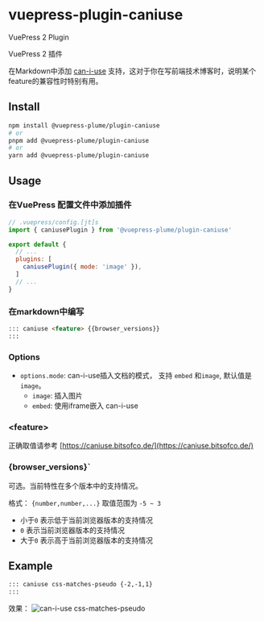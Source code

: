 # vuepress-plugin-caniuse

VuePress 2 Plugin

VuePress 2 插件

在Markdown中添加 [can-i-use](https://caniuse.com/) 支持，这对于你在写前端技术博客时，说明某个feature的兼容性时特别有用。

## Install

``` sh
npm install @vuepress-plume/plugin-caniuse
# or
pnpm add @vuepress-plume/plugin-caniuse
# or
yarn add @vuepress-plume/plugin-caniuse
```

## Usage

### 在VuePress 配置文件中添加插件

``` js
// .vuepress/config.[jt]s
import { caniusePlugin } from '@vuepress-plume/plugin-caniuse'

export default {
  // ...
  plugins: [
    caniusePlugin({ mode: 'image' }),
  ]
  // ...
}
```

### 在markdown中编写

``` md
::: caniuse <feature> {{browser_versions}}
:::
```

### Options

- `options.mode`: can-i-use插入文档的模式， 支持 `embed` 和`image`, 默认值是 `image`。
  - `image`: 插入图片
  - `embed`: 使用iframe嵌入 can-i-use

### \<feature>

正确取值请参考 [https://caniuse.bitsofco.de/](https://caniuse.bitsofco.de/)

### \{browser_versions\}`

可选。当前特性在多个版本中的支持情况。

格式： `{number,number,...}`  取值范围为 `-5 ~ 3`

- 小于`0` 表示低于当前浏览器版本的支持情况
- `0` 表示当前浏览器版本的支持情况
- 大于`0` 表示高于当前浏览器版本的支持情况

## Example

``` md
::: caniuse css-matches-pseudo {-2,-1,1}
:::
```

效果：
![can-i-use css-matches-pseudo](https://caniuse.bitsofco.de/image/css-dir-pseudo.webp)
